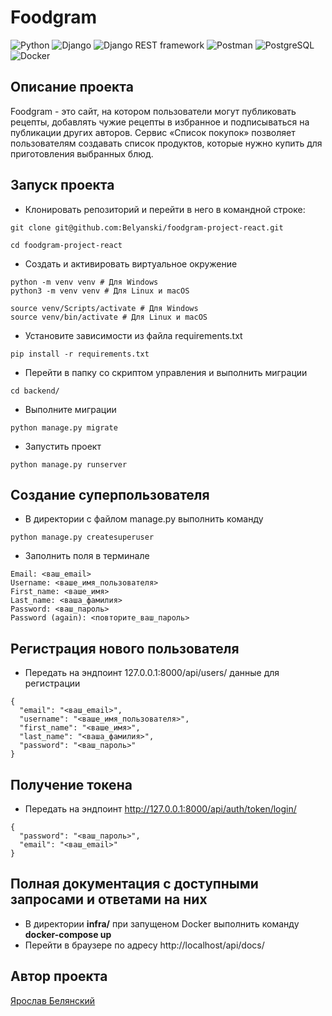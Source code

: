 # Foodgram
![Python](https://img.shields.io/badge/-Python-3776AB?style=flat&logo=python&logoColor=white)
![Django](https://img.shields.io/badge/-Django-092E20?style=flat&logo=django&logoColor=white)
![Django REST framework](https://img.shields.io/badge/-Django%20REST%20framework-ff9900?style=flat&logo=django&logoColor=white)
![Postman](https://img.shields.io/badge/-Postman-FF6C37?style=flat&logo=postman&logoColor=white)
![PostgreSQL](https://img.shields.io/badge/-PostgreSQL-336791?style=flat&logo=postgresql&logoColor=white)
![Docker](https://img.shields.io/badge/-Docker-2496ED?style=flat&logo=docker&logoColor=white)

## Описание проекта
Foodgram - это сайт, на котором пользователи могут публиковать рецепты, добавлять чужие рецепты в избранное и подписываться на публикации других авторов. Сервис «Список покупок» позволяет пользователям создавать список продуктов, которые нужно купить для приготовления выбранных блюд. 
## Запуск проекта
- Клонировать репозиторий и перейти в него в командной строке:
```
git clone git@github.com:Belyanski/foodgram-project-react.git
```
```
cd foodgram-project-react
```
- Cоздать и активировать виртуальное окружение
```
python -m venv venv # Для Windows
python3 -m venv venv # Для Linux и macOS
```
```
source venv/Scripts/activate # Для Windows
source venv/bin/activate # Для Linux и macOS
```
- Установите зависимости из файла requirements.txt
```
pip install -r requirements.txt
``` 
- Перейти в папку со скриптом управления и выполнить миграции
```
cd backend/
```
- Выполните миграции
```
python manage.py migrate
```

- Запустить проект
```
python manage.py runserver
```
## Создание суперпользователя
- В директории с файлом manage.py выполнить команду
```
python manage.py createsuperuser
```
- Заполнить поля в терминале
```
Email: <ваш_email>
Username: <ваше_имя_пользователя>
First_name: <ваше_имя>
Last_name: <ваша_фамилия>
Password: <ваш_пароль>
Password (again): <повторите_ваш_пароль>
```
## Регистрация нового пользователя
- Передать на эндпоинт 127.0.0.1:8000/api/users/ данные для регистрации
```
{
  "email": "<ваш_email>",
  "username": "<ваше_имя_пользователя>",
  "first_name": "<ваше_имя>",
  "last_name": "<ваша_фамилия>",
  "password": "<ваш_пароль>"
}
```

## Получение токена
- Передать на эндпоинт http://127.0.0.1:8000/api/auth/token/login/
```
{
  "password": "<ваш_пароль>",
  "email": "<ваш_email>"
}
```

## Полная документация с доступными запросами и ответами на них
- В директории **infra/** при запущеном Docker выполнить команду **docker-compose up**
- Перейти в браузере по адресу http://localhost/api/docs/

## Автор проекта
[Ярослав Белянский](https://github.com/Belyanski)